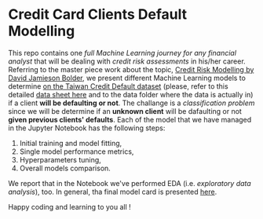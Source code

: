 # Credit Card Clients Default Modelling

This repo contains one *full Machine Learning journey for any financial analyst* that will be dealing with *credit risk assessments* in his/her career.
Referring to the master piece work about the topic, [Credit Risk Modelling by David Jamieson Bolder](https://link.springer.com/book/10.1007/978-3-319-94688-7?source=shoppingads&locale=en-it), we present different Machine Learning models to determine [on the Taiwan Credit Default dataset](https://archive.ics.uci.edu/dataset/350/default+of+credit+card+clients) (please, refer to this detailed [data sheet here](DATASHEET.md) and to the data folder where the data is actually in) if a client **will be defaulting or not**.
The challange is a *classification problem* since we will be determine if an **unknown client** will be dafaulting or not **given previous clients' defaults**.
Each of the model that we have managed in the Jupyter Notebook has the following steps:

1. Initial training and model fitting,
2. Single model performance metrics,
3. Hyperparameters tuning,
4. Overall models comparison.

We report that in the Notebook we've performed EDA (i.e. *exploratory data analysis*), too.
In general, tha final model card is presented [here](MODELCARD.md).

Happy coding and learning to you all !
